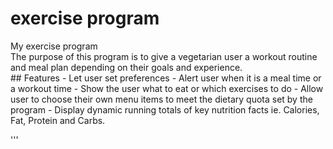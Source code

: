 # exercise program
<div>My exercise program</div>
<div>The purpose of this program is to give a vegetarian user a workout routine and meal plan depending on their goals and experience.</div>
## Features
- Let user set preferences
- Alert user when it is a meal time or a workout time
- Show the user what to eat or which exercises to do
- Allow user to choose their own menu items to meet the dietary quota set by the program
- Display dynamic running totals of key nutrition facts ie. Calories, Fat, Protein and Carbs.

'''
<script src="https://ajax.googleapis.com/ajax/libs/jquery/2.1.4/jquery.min.js">
'''



